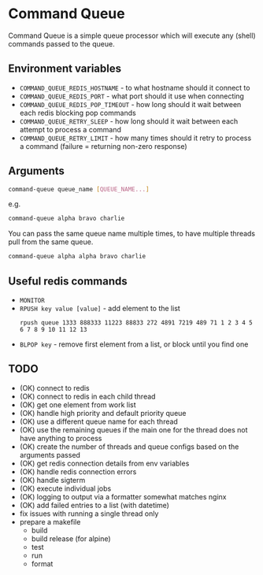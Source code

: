 # Command Queue

Command Queue is a simple queue processor which will execute any (shell) commands passed to the queue.

## Environment variables
- `COMMAND_QUEUE_REDIS_HOSTNAME` - to what hostname should it connect to
- `COMMAND_QUEUE_REDIS_PORT` - what port should it use when connecting
- `COMMAND_QUEUE_REDIS_POP_TIMEOUT` - how long should it wait between each redis blocking pop commands
- `COMMAND_QUEUE_RETRY_SLEEP` - how long should it wait between each attempt to process a command
- `COMMAND_QUEUE_RETRY_LIMIT` - how many times should it retry to process a command (failure = returning non-zero response)

## Arguments

```bash
command-queue queue_name [QUEUE_NAME...]
```

e.g.

```bash
command-queue alpha bravo charlie
```

You can pass the same queue name multiple times, to have multiple threads pull from the same queue.


```bash
command-queue alpha alpha bravo charlie
```

## Useful redis commands
- `MONITOR`
- `RPUSH key value [value]` - add element to the list
    ```
    rpush queue 1333 888333 11223 88833 272 4891 7219 489 71 1 2 3 4 5 6 7 8 9 10 11 12 13
    ```
- `BLPOP key` - remove first element from a list, or block until you find one

## TODO
- (OK) connect to redis
- (OK) connect to redis in each child thread
- (OK) get one element from work list
- (OK) handle high priority and default priority queue
- (OK) use a different queue name for each thread
- (OK) use the remaining queues if the main one for the thread does not have anything to process
- (OK) create the number of threads and queue configs based on the arguments passed  
- (OK) get redis connection details from env variables
- (OK) handle redis connection errors
- (OK) handle sigterm
- (OK) execute individual jobs
- (OK) logging to output via a formatter somewhat matches nginx
- (OK) add failed entries to a list (with datetime)
- fix issues with running a single thread only
- prepare a makefile
    - build
    - build release (for alpine)
    - test
    - run
    - format